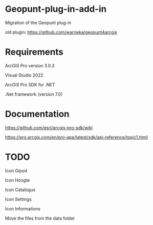 # Geopunt-plug-in-add-in

Migration of the Geopunt plug-in

old plugin: https://github.com/warrieka/geopunt4arcgis


# Requirements

ArcGIS Pro version 3.0.3

Visual Studio 2022

ArcGIS Pro SDK for .NET

.Net framework (version 7.0)


# Documentation

https://github.com/esri/arcgis-pro-sdk/wiki

https://pro.arcgis.com/en/pro-app/latest/sdk/api-reference/topic1.html


# TODO

Icon Gipod

Icon Hoogte

Icon Catalogus

Icon Settings

Icon Informations

Move the files from the data folder